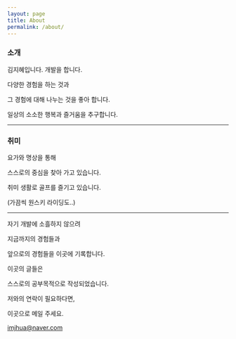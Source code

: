 ```yaml
---
layout: page
title: About
permalink: /about/
---
```


### 소개

김지혜입니다. 개발을 합니다.

다양한 경험을 하는 것과 

그 경험에 대해 나누는 것을 좋아 합니다.

일상의 소소한 행복과 즐거움을 추구합니다.

----

### 취미

요가와 명상을 통해

스스로의 중심을 찾아 가고 있습니다.

취미 생활로 골프를 즐기고 있습니다. 

(가끔씩 원스키 라이딩도..)

----

자기 개발에 소흘하지 않으려 

지금까지의 경험들과

앞으로의 경험들을 이곳에 기록합니다.

이곳의 글들은 

스스로의 공부목적으로 작성되었습니다.

저와의 연락이 필요하다면, 

이곳으로 메일 주세요.

[imjhua@naver.com](mailto:imjhua@naver.com)